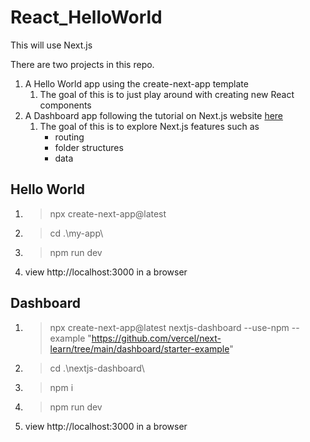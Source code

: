 # React_HelloWorld

This will use Next.js

There are two projects in this repo.

1. A Hello World app using the create-next-app template
   1. The goal of this is to just play around with creating new React components
2. A Dashboard app following the tutorial on Next.js website [here](https://nextjs.org/learn/dashboard-app/getting-started)
   1. The goal of this is to explore Next.js features such as
      - routing
      - folder structures
      - data

## Hello World

1. > npx create-next-app@latest
2. > cd .\my-app\
3. > npm run dev
4. view http://localhost:3000 in a browser

## Dashboard

1. > npx create-next-app@latest nextjs-dashboard --use-npm --example "https://github.com/vercel/next-learn/tree/main/dashboard/starter-example"
2. > cd .\nextjs-dashboard\
3. > npm i
4. > npm run dev
5. view http://localhost:3000 in a browser
